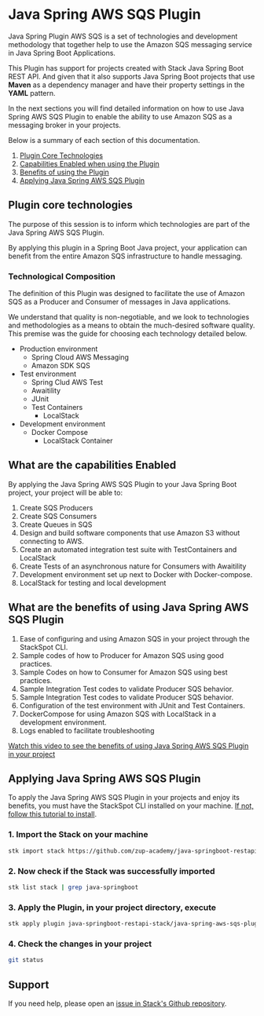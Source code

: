 # **Java Spring AWS SQS Plugin**

Java Spring Plugin AWS SQS is a set of technologies and development methodology that together help to use the Amazon SQS messaging service in Java Spring Boot Applications.

This Plugin has support for projects created with Stack Java Spring Boot REST API. And given that it also supports Java Spring Boot projects that use **Maven** as a dependency manager and have their property settings in the **YAML** pattern.


In the next sections you will find detailed information on how to use Java Spring AWS SQS Plugin to enable the ability to use Amazon SQS as a messaging broker in your projects.

Below is a summary of each section of this documentation.

1. [Plugin Core Technologies](#plugin-core-technologies)
2. [Capabilities Enabled when using the Plugin](#what-are-the-capabilities-enabled)
3. [Benefits of using the Plugin](#what-the-benefits-of-using-java-spring-aws-sqs-plugin)
4. [Applying Java Spring AWS SQS Plugin](#applying-java-spring-aws-sqs-plugin)


## **Plugin core technologies**

The purpose of this session is to inform which technologies are part of the Java Spring AWS SQS Plugin.

By applying this plugin in a Spring Boot Java project, your application can benefit from the entire Amazon SQS infrastructure to handle messaging.

### **Technological Composition**

The definition of this Plugin was designed to facilitate the use of Amazon SQS as a Producer and Consumer of messages in Java applications.

We understand that quality is non-negotiable, and we look to technologies and methodologies as a means to obtain the much-desired software quality. This premise was the guide for choosing each technology detailed below.


- Production environment
    - Spring Cloud AWS Messaging
    - Amazon SDK SQS
- Test environment
    - Spring Clud AWS Test
    - Awaitility
    - JUnit
    - Test Containers
        - LocalStack
- Development environment
    - Docker Compose
        - LocalStack Container


## **What are the capabilities Enabled**

By applying the Java Spring AWS SQS Plugin to your Java Spring Boot project, your project will be able to:

1. Create SQS Producers
2. Create SQS Consumers
3. Create Queues in SQS
4. Design and build software components that use Amazon S3 without connecting to AWS.
5. Create an automated integration test suite with TestContainers and LocalStack
7. Create Tests of an asynchronous nature for Consumers with Awaitility
8. Development environment set up next to Docker with Docker-compose.
9. LocalStack for testing and local development

## **What are the benefits of using Java Spring AWS SQS Plugin**

1. Ease of configuring and using Amazon SQS in your project through the StackSpot CLI.
2. Sample codes of how to Producer for Amazon SQS using good practices.
3. Sample Codes on how to Consumer for Amazon SQS using best practices.
4. Sample Integration Test codes to validate Producer SQS behavior.
5. Sample Integration Test codes to validate Producer SQS behavior.
7. Configuration of the test environment with JUnit and Test Containers.
8. DockerCompose for using Amazon SQS with LocalStack in a development environment.
9. Logs enabled to facilitate troubleshooting


[Watch this video to see the benefits of using Java Spring AWS SQS Plugin in your project](https://youtu.be/mBLcN2dr6Ys)


## **Applying Java Spring AWS SQS Plugin**

To apply the Java Spring AWS SQS Plugin in your projects and enjoy its benefits, you must have the StackSpot CLI installed on your machine. [If not, follow this tutorial to install](https://docs.stackspot.com/docs/stk-cli/installation/).

### 1. Import the Stack on your machine

```sh
stk import stack https://github.com/zup-academy/java-springboot-restapi-stack
```

### 2. Now check if the Stack was successfully imported

```sh
stk list stack | grep java-springboot
```

### 3. Apply the Plugin, in your project directory, execute

```sh
stk apply plugin java-springboot-restapi-stack/java-spring-aws-sqs-plugin
```

### 4. Check the changes in your project

```sh
git status
```



## Support

If you need help, please open an [issue in Stack's Github repository](https://github.com/zup-academy/java-spring-aws-sqs-plugin/issues).